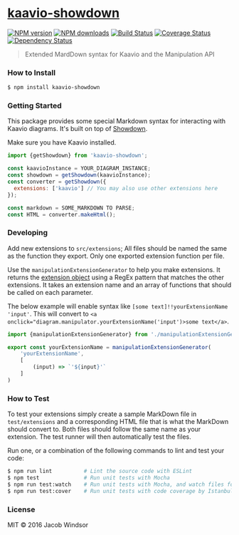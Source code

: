 # [kaavio-showdown](https://github.com/jacobwindsor/kaavio-markdown)

[![NPM version](https://img.shields.io/npm/v/@wikipathways/kaavio-showdown.svg?style=flat-square)](https://www.npmjs.com/package/kaavio-showdown)
[![NPM downloads](http://img.shields.io/npm/dm/@wikipathways/kaavio-showdown.svg?style=flat-square)](https://www.npmjs.com/package/kaavio-showdown)
[![Build Status](http://img.shields.io/travis/jacobwindsor/kaavio-showdown/master.svg?style=flat-square)](https://travis-ci.org/jacobwindsor/kaavio-showdown)
[![Coverage Status](https://img.shields.io/coveralls/jacobwindsor/kaavio-showdown.svg?style=flat-square)](https://coveralls.io/jacobwindsor/kaavio-showdown)
[![Dependency Status](http://img.shields.io/david/jacobwindsor/kaavio-showdown.svg?style=flat-square)](https://david-dm.org/jacobwindsor/kaavio-showdown)

> Extended MardDown syntax for Kaavio and the Manipulation API

### How to Install

```sh
$ npm install kaavio-showdown
```

### Getting Started

This package provides some special Markdown syntax for interacting with Kaavio diagrams. It's built on top of 
[Showdown](https://github.com/showdownjs/showdown/).

Make sure you have Kaavio installed.

```javascript
import {getShowdown} from 'kaavio-showdown';

const kaavioInstance = YOUR_DIAGRAM_INSTANCE;
const showdown = getShowdown(kaavioInstance);
const converter = getShowdown({
  extensions: ['kaavio'] // You may also use other extensions here
});

const markdown = SOME_MARKDOWN TO PARSE;
const HTML = converter.makeHtml();
```

### Developing
Add new extensions to `src/extensions`; All files should be named the same as the function they export. 
Only one exported extension function per file.

Use the `manipulationExtensionGenerator` to help you make extensions.
It returns the [extension object](https://github.com/showdownjs/showdown/wiki/Extensions#creating-showdown-extensions) 
using a RegEx pattern that matches the other extensions. It takes an extension name and an array of functions that 
should be called on each parameter.

The below example will enable syntax like `[some text]!!yourExtensionName 'input'`. This will convert to 
 `<a onclick="diagram.manipulator.yourExtensionName('input')>some text</a>`.

```javascript
import {manipulationExtensionGenerator} from './manipulationExtensionGenerator';

export const yourExtensionName = manipulationExtensionGenerator(
    'yourExtensionName',
    [
        (input) => `'${input}'`
    ]
)
```


### How to Test
To test your extensions simply create a sample MarkDown file in `test/extensions` and a corresponding HTML file that is 
what the MarkDown should convert to. Both files should follow the same name as your extension. The test runner will 
then automatically test the files.

Run one, or a combination of the following commands to lint and test your code:

```sh
$ npm run lint          # Lint the source code with ESLint
$ npm test              # Run unit tests with Mocha
$ npm run test:watch    # Run unit tests with Mocha, and watch files for changes
$ npm run test:cover    # Run unit tests with code coverage by Istanbul
```

### License

MIT © 2016 Jacob Windsor
